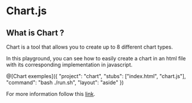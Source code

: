 # Chart.js

## What is Chart ?

Chart is a tool that allows you to create up to 8 different chart types.

In this playground, you can see how to easily create a chart in an html file with its corresponding implementation in javascript.

@[Chart exemples]({ "project": "chart", "stubs": ["index.html", "chart.js"], "command": "bash ./run.sh", "layout": "aside" })

For more information follow this [link](http://www.chartjs.org/).